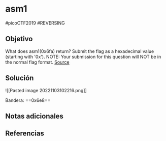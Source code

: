 # asm1
#picoCTF2019 #REVERSING 
## Objetivo
What does asm1(0x6fa) return? Submit the flag as a hexadecimal value (starting with '0x'). NOTE: Your submission for this question will NOT be in the normal flag format. [Source](https://jupiter.challenges.picoctf.org/static/b41e08fc19ceb9d0466ebd68d36c5630/test.S)
## Solución
![[Pasted image 20221103102216.png]]

Bandera:
==0x6e8==
## Notas adicionales

## Referencias
